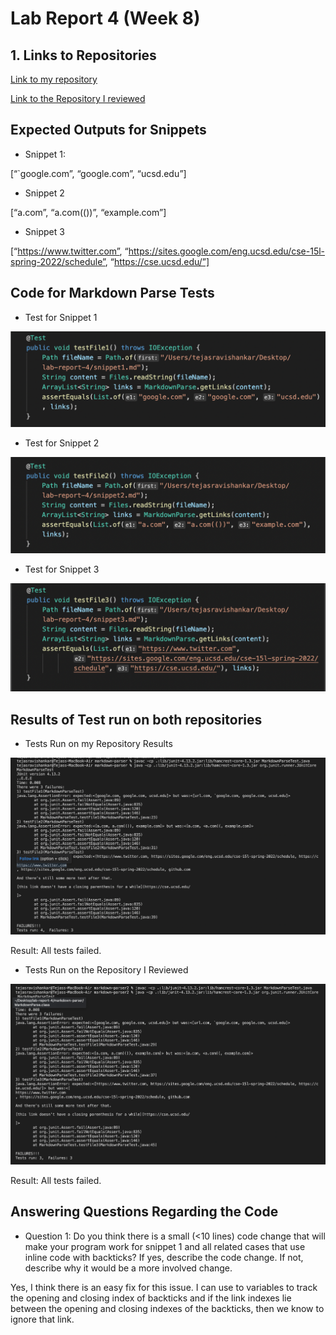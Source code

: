 # Lab Report 4 (Week 8)

## 1. Links to Repositories

[Link to my repository](https://github.com/ravtejas/markdown-parser)

[Link to the Repository I reviewed](https://github.com/mikayladalton2/markdown-parser)

## Expected Outputs for Snippets

- Snippet 1:

[“`google.com”, “google.com”, “ucsd.edu”]

- Snippet 2

[“a.com”, “a.com(())”, “example.com”]

- Snippet 3

[“https://www.twitter.com”, “https://sites.google.com/eng.ucsd.edu/cse-15l-spring-2022/schedule”, “https://cse.ucsd.edu/”]

## Code for Markdown Parse Tests

- Test for Snippet 1

![Snippet-1-Test](/Snippet1Test.png)

- Test for Snippet 2

![Snippet-2-Test](/Snippet2Test.png)


- Test for Snippet 3

![Snippet-3-Test](/Snippet3Test.png)

## Results of Test run on both repositories

- Tests Run on my Repository Results

![myTests](/Mytests.png)

Result: All tests failed.

- Tests Run on the Repository I Reviewed

![myTests](/otherTests.png)

Result: All tests failed.

## Answering Questions Regarding the Code

- Question 1: Do you think there is a small (<10 lines) code change that will make
  your program work for snippet 1 and all related cases that use inline
  code with backticks? If yes, describe the code change. If not, describe
  why it would be a more involved change.
  
Yes, I think there is an easy fix for this issue. I can use to variables to track the opening and closing index of backticks and if the link indexes lie between the opening and closing indexes of the backticks, then we know to ignore that link.
  



